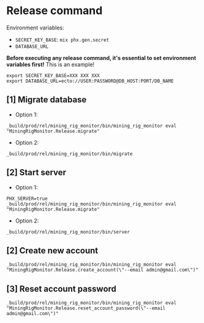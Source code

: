 # Release command

Environment variables:

- `SECRET_KEY_BASE`: `mix phx.gen.secret`
- `DATABASE_URL`

**Before executing any release command, it's essential to set environment variables first!**
This is an example!
```shell
export SECRET_KEY_BASE=XXX XXX XXX
export DATABASE_URL=ecto://USER:PASSWORD@DB_HOST:PORT/DB_NAME
```

## [1] Migrate database

- Option 1:
```shell
_build/prod/rel/mining_rig_monitor/bin/mining_rig_monitor eval "MiningRigMonitor.Release.migrate"
```
- Option 2:
```shell
_build/prod/rel/mining_rig_monitor/bin/migrate
```

## [2] Start server
- Option 1:
```shell
PHX_SERVER=true _build/prod/rel/mining_rig_monitor/bin/mining_rig_monitor eval "MiningRigMonitor.Release.migrate"
```

- Option 2:
```shell
_build/prod/rel/mining_rig_monitor/bin/server
```

## [2] Create new account

```shell
_build/prod/rel/mining_rig_monitor/bin/mining_rig_monitor eval "MiningRigMonitor.Release.create_account(\"--email admin@gmail.com\")"
```

## [3] Reset account password
```shell
_build/prod/rel/mining_rig_monitor/bin/mining_rig_monitor eval "MiningRigMonitor.Release.reset_account_password(\"--email admin@gmail.com\")"

```
